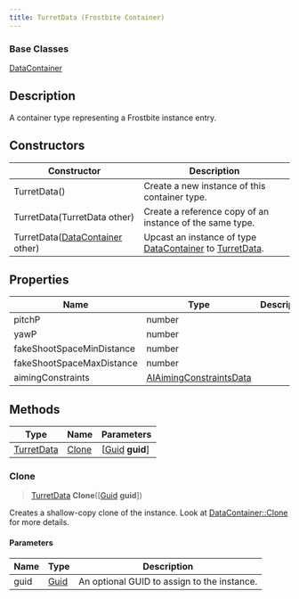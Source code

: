 ```yaml
---
title: TurretData (Frostbite Container)
---
```

### Base Classes

[DataContainer](/vext/ref/cls/shr/datacontainer)

## Description

A container type representing a Frostbite instance entry.

## Constructors

| Constructor                                                           | Description                                                                                                 |
| --------------------------------------------------------------------- | ----------------------------------------------------------------------------------------------------------- |
| TurretData()                                                          | Create a new instance of this container type.                                                               |
| TurretData(TurretData other)                                          | Create a reference copy of an instance of the same type.                                                    |
| TurretData([DataContainer](/vext/ref/cls/shr/datacontainer) other) | Upcast an instance of type [DataContainer](/vext/ref/cls/shr/datacontainer) to [TurretData](TurretData). |

## Properties

| Name                      | Type                                               | Description |
| ------------------------- | -------------------------------------------------- | ----------- |
| pitchP                    | number                                             |             |
| yawP                      | number                                             |             |
| fakeShootSpaceMinDistance | number                                             |             |
| fakeShootSpaceMaxDistance | number                                             |             |
| aimingConstraints         | [AIAimingConstraintsData](AIAimingConstraintsData) |             |

## Methods

| Type                     | Name            | Parameters                                     |
| ------------------------ | --------------- | ---------------------------------------------- |
| [TurretData](TurretData) | [Clone](#clone) | \[[Guid](/vext/ref/cls/shr/guid) **guid**\] |

### Clone

> [TurretData](TurretData) **Clone**(\[[Guid](/vext/ref/cls/shr/guid) **guid**\])

Creates a shallow-copy clone of the instance. Look at [DataContainer::Clone](/vext/ref/cls/shr/datacontainer#clone) for more details.

#### Parameters

| Name | Type         | Description                                 |
| ---- | ------------ | ------------------------------------------- |
| guid | [Guid](Guid) | An optional GUID to assign to the instance. |
